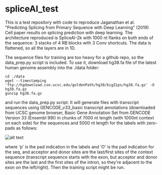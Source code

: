 # spliceAI_test

This is a test repository with code to reproduce Jaganathan et al. "Predicting Splicing from Primary Sequence with Deep Learning" (2019) Cell paper results on splicing prediction with deep learning. The architecture reproduced is SpliceAI-2k with 1000 nt flanks on both ends of the sequence: 3 stacks of 4 RB blocks with 3 Conv shortcuts. The data is flattened, so all the layers are in 1D.

The sequence files for training are too heavy for a github repo, so the data_prep.py script is included. To use it, download hg38.fa file of the latest human genome assembly into the ./data folder:

```
cd ./data
wget --timestamping 'ftp://hgdownload.cse.ucsc.edu/goldenPath/hg38/bigZips/hg38.fa.gz' -O hg38.fa.gz
gunzip hg38.fa.gz
```

and run the data_prep.py script. It will generate files with transcript sequences using GENCODE_v33_basic transcript annotations (downloaded from UCSC genome browser, Basic Gene Annotation Set from GENCODE Version 33 (Ensembl 99)) in chunks of 7000 nt length (with 1000nt context on each side) for the sequences and 5000 nt length for the labels with zero-pads as follows: 

![alt text](https://github.com/iamqoqao/spliceAI_test/blob/master/labels.png?raw=true)

where 'p' is the pad indication in the labels and 'O' is the pad indication for the seq, and acceptor and donor sites are the last/first sites of the context sequence (transcript sequence starts with the exon, but acceptor and donor sites are the last and the first sites of the intron, so they're adjacent to the exon on the left/right). Then the training script might be run.
